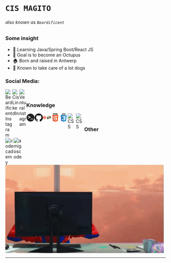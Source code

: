 # ```CIS MAGITO```
###### also known as ```Beardificent```

### Some insight
- :hatched_chick: Learning Java/Spring Boot/React JS
- :octopus: Goal is to become an Octupus 
- :house: Born and raised in Antwerp
- :pig: Known to take care of a lot dogs




### Social Media:


[<img align="left" alt="BeardificentInstagram" width="22px" src="https://cdn.jsdelivr.net/npm/simple-icons@v3/icons/instagram.svg" />][instagram]
[<img align="left" alt="CisLinkedIn" width="22px" src="https://cdn.jsdelivr.net/npm/simple-icons@v3/icons/linkedin.svg" />][linkedin]
[<img align="left" alt="VenturaInstagram" width="22px" src="https://cdn.jsdelivr.net/npm/simple-icons@v3/icons/instagram.svg" />][Ventura]

<br />

### Knowledge

<img align="left" alt="HTML5" width="26px" src="https://raw.githubusercontent.com/github/explore/80688e429a7d4ef2fca1e82350fe8e3517d3494d/topics/terminal/terminal.png" />
<img align="left" alt="GitHub" width="26px" src="https://raw.githubusercontent.com/github/explore/78df643247d429f6cc873026c0622819ad797942/topics/github/github.png" />
<img align="left" alt="Git" width="26px" src="https://raw.githubusercontent.com/github/explore/80688e429a7d4ef2fca1e82350fe8e3517d3494d/topics/git/git.png" />
<img align="left" alt="HTML5" width="26px" src="https://raw.githubusercontent.com/github/explore/80688e429a7d4ef2fca1e82350fe8e3517d3494d/topics/html/html.png" />  
<img align="left" alt="CSS" width="26px" src="https://raw.githubusercontent.com/github/explore/80688e429a7d4ef2fca1e82350fe8e3517d3494d/topics/css/css.png" />
<img align="left" alt="CSS" width="26px" src="https://img.icons8.com/color/48/000000/java-coffee-cup-logo--v1.png"/>
<img align="left" alt="CSS" width="26px" src="https://img.icons8.com/color/48/000000/typescript.png"/>

<br />

### Other
[<img align="left" alt="codecademy" width="26px" src="https://seeklogo.com/images/C/codecademy-logo-2A19B928CF-seeklogo.com.png"/>][codecademy]
[<img align="left" alt="amigoscode" width="26px" src="https://res.cloudinary.com/sl0/image/upload/v2/external-thumbnails/UC2KfmYEM4KCuA1ZurravgYw.jpg" />][amigoscode]

&nbsp;

<img align="center" alt="spiderman" src="https://raw.githubusercontent.com/Beardificent/Beardificent/master/spidercomputer.gif" />





---

[instagram]: https://www.instagram.com/beardificent/
[linkedin]: https://www.linkedin.com/in/cis-magito-0a110286/
[ventura]: https://www.instagram.com/venturawalks/
[codecademy]: https://www.codecademy.com/profiles/Beardificent/
[amigoscode]: https://www.https://amigoscode.com/
